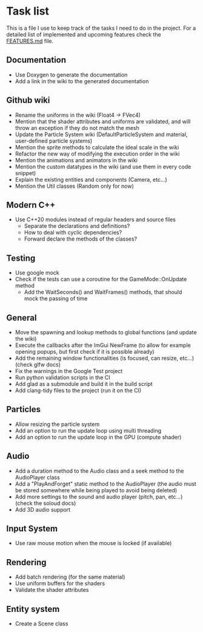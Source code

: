 # Task list

This is a file I use to keep track of the tasks I need to do in the project.
For a detailed list of implemented and upcoming features check the [FEATURES.md](FEATURES.md) file.

## Documentation

- Use Doxygen to generate the documentation
- Add a link in the wiki to the generated documentation

## Github wiki

- Rename the uniforms in the wiki (Float4 -> FVec4)
- Mention that the shader attributes and uniforms are validated, and will throw an exception if they do not match the mesh
- Update the Particle System wiki (DefaultParticleSystem and material, user-defined particle systems)
- Mention the sprite methods to calculate the ideal scale in the wiki
- Refactor the new way of modifying the execution order in the wiki
- Mention the animations and animators in the wiki
- Mention the custom datatypes in the wiki (and use them in every code snippet)
- Explain the existing entities and components (Camera, etc...)
- Mention the Util classes (Random only for now)

## Modern C++

- Use C++20 modules instead of regular headers and source files
  - Separate the declarations and definitions?
  - How to deal with cyclic dependencies?
  - Forward declare the methods of the classes?

## Testing

- Use google mock 
- Check if the tests can use a coroutine for the GameMode::OnUpdate method
  - Add the WaitSeconds() and WaitFrames() methods, that should mock the passing of time

## General

- Move the spawning and lookup methods to global functions (and update the wiki)
- Execute the callbacks after the ImGui NewFrame (to allow for example opening popups, but first check if it is possible already)
- Add the remaining window functionalities (is focused, can resize, etc...) (check glfw docs)
- Fix the warnings in the Google Test project
- Run python validation scripts in the CI
- Add glad as a submodule and build it in the build script
- Add clang-tidy files to the project (run it on the CI)

## Particles

- Allow resizing the particle system
- Add an option to run the update loop using multi threading
- Add an option to run the update loop in the GPU (compute shader)

## Audio

- Add a duration method to the Audio class and a seek method to the AudioPlayer class
- Add a "PlayAndForget" static method to the AudioPlayer (the audio must be stored somewhere while being played to avoid being deleted)
- Add more settings to the sound and audio player (pitch, pan, etc...) (check the soloud docs)
- Add 3D audio support

## Input System

- Use raw mouse motion when the mouse is locked (if available)

## Rendering
 
- Add batch rendering (for the same material)
- Use uniform buffers for the shaders
- Validate the shader attributes

## Entity system

- Create a Scene class
